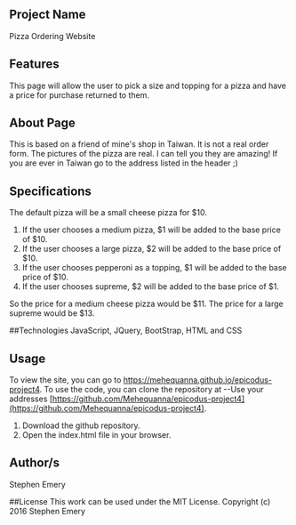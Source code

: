 ## Project Name
Pizza Ordering Website

## Features
This page will allow the user to pick a size and topping for a pizza and have a price for purchase returned to them.

## About Page
This is based on a friend of mine's shop in Taiwan. It is not a real order form. The pictures of the pizza are real. I can tell you they are amazing! If you are ever in Taiwan go to the address listed in the header ;)

## Specifications

The default pizza will be a small cheese pizza for $10.

1. If the user chooses a medium pizza, $1 will be added to the base price of $10.
2. If the user chooses a large pizza, $2 will be added to the base price of $10.
3. If the user chooses pepperoni as a topping, $1 will be added to the base price of $10.
4. If the user chooses supreme, $2 will be added to the base price of $1.

So the price for a medium cheese pizza would be $11.
The price for a large supreme would be $13.

##Technologies
JavaScript, JQuery, BootStrap, HTML and CSS

## Usage
To view the site, you can go to https://mehequanna.github.io/epicodus-project4.
To use the code, you can clone the repository at --Use your addresses [https://github.com/Mehequanna/epicodus-project4](https://github.com/Mehequanna/epicodus-project4).

1. Download the github repository.
2. Open the index.html file in your browser.

## Author/s
Stephen Emery

##License
This work can be used under the MIT License.
Copyright (c) 2016 Stephen Emery
